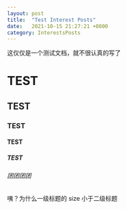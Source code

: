 ```yaml
---
layout: post
title:  "Test Interest Posts"
date:   2021-10-15 21:27:21 +0800
category: InterestsPosts
---
```


这仅仅是一个测试文档，就不很认真的写了

# TEST

## TEST

### TEST

#### TEST

##### TEST

###### 团团团团

咦？为什么一级标题的 size 小于二级标题

